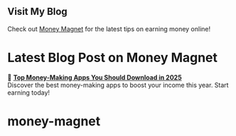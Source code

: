 ## Visit My Blog  
Check out [Money Magnet](https://www.myzmoneymagnet.com) for the latest tips on earning money online!
# Latest Blog Post on Money Magnet  

🚀 **[Top Money-Making Apps You Should Download in 2025](https://www.myzmoneymagnet.com/2025/02/top-money-making-apps-2025.html)**  
Discover the best money-making apps to boost your income this year. Start earning today!  
# money-magnet
